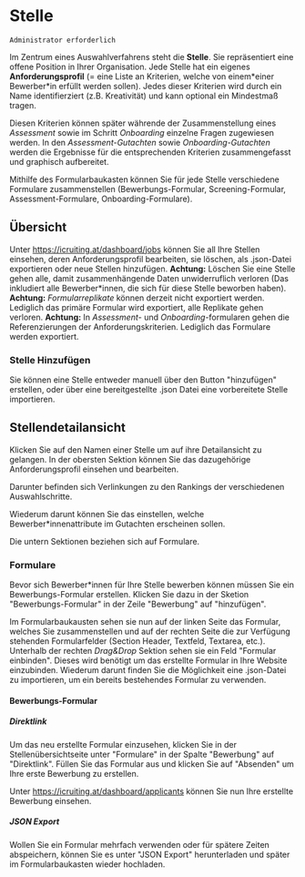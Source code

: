 # Stelle

`Administrator erforderlich`

Im Zentrum eines Auswahlverfahrens steht die **Stelle**. Sie repräsentiert eine offene Position in Ihrer Organisation. Jede Stelle hat ein eigenes **Anforderungsprofil** (= eine Liste an Kriterien, welche von einem\*einer Bewerber\*in erfüllt werden sollen). Jedes dieser Kriterien wird durch ein Name identifierziert (z.B. Kreativität) und kann optional ein Mindestmaß tragen.

Diesen Kriterien können später währende der Zusammenstellung eines _Assessment_ sowie im Schritt _Onboarding_ einzelne Fragen zugewiesen werden. In den _Assessment-Gutachten_ sowie _Onboarding-Gutachten_ werden die Ergebnisse für die entsprechenden Kriterien zusammengefasst und graphisch aufbereitet.

Mithilfe des Formularbaukasten können Sie für jede Stelle verschiedene Formulare zusammenstellen (Bewerbungs-Formular, Screening-Formular, Assessment-Formulare, Onboarding-Formulare).

## Übersicht

Unter https://icruiting.at/dashboard/jobs können Sie all Ihre Stellen einsehen, deren Anforderungsprofil bearbeiten, sie löschen, als .json-Datei exportieren oder neue Stellen hinzufügen.
**Achtung:** Löschen Sie eine Stelle gehen alle, damit zusammenhängende Daten unwiderruflich verloren (Das inkludiert alle Bewerber\*innen, die sich für diese Stelle beworben haben).\
**Achtung:** _Formularreplikate_ können derzeit nicht exportiert werden. Lediglich das primäre Formular wird exportiert, alle Replikate gehen verloren.
**Achtung:** In _Assessment_- und _Onboarding_-formularen gehen die Referenzierungen der Anforderungskriterien. Lediglich das Formulare werden exportiert.

### Stelle Hinzufügen

Sie können eine Stelle entweder manuell über den Button "hinzufügen" erstellen, oder über eine bereitgestellte .json Datei eine vorbereitete Stelle importieren.

## Stellendetailansicht

Klicken Sie auf den Namen einer Stelle um auf ihre Detailansicht zu gelangen.
In der obersten Sektion können Sie das dazugehörige Anforderungsprofil einsehen und bearbeiten.

Darunter befinden sich Verlinkungen zu den Rankings der verschiedenen Auswahlschritte.

Wiederum darunt können Sie das einstellen, welche Bewerber\*innenattribute im Gutachten erscheinen sollen.

Die untern Sektionen beziehen sich auf Formulare.

### Formulare

Bevor sich Bewerber\*innen für Ihre Stelle bewerben können müssen Sie ein Bewerbungs-Formular erstellen. Klicken Sie dazu in der Sketion "Bewerbungs-Formular" in der Zeile "Bewerbung" auf "hinzufügen".

Im Formularbaukausten sehen sie nun auf der linken Seite das Formular, welches Sie zusammenstellen und auf der rechten Seite die zur Verfügung stehenden Formularfelder (Section Header, Textfeld, Textarea, etc.). Unterhalb der rechten _Drag&Drop_ Sektion sehen sie ein Feld "Formular einbinden". Dieses wird benötigt um das erstellte Formular in Ihre Website einzubinden. Wiederum darunt finden Sie die Möglichkeit eine .json-Datei zu importieren, um ein bereits bestehendes Formular zu verwenden.

#### Bewerbungs-Formular

##### Direktlink

Um das neu erstellte Formular einzusehen, klicken Sie in der Stellenübersichtseite unter "Formulare" in der Spalte "Bewerbung" auf "Direktlink". Füllen Sie das Formular aus und klicken Sie auf "Absenden" um Ihre erste Bewerbung zu erstellen.

Unter https://icruiting.at/dashboard/applicants können Sie nun Ihre erstellte Bewerbung einsehen.

##### JSON Export

Wollen Sie ein Formular mehrfach verwenden oder für spätere Zeiten abspeichern, können Sie es unter "JSON Export" herunterladen und später im Formularbaukasten wieder hochladen.

